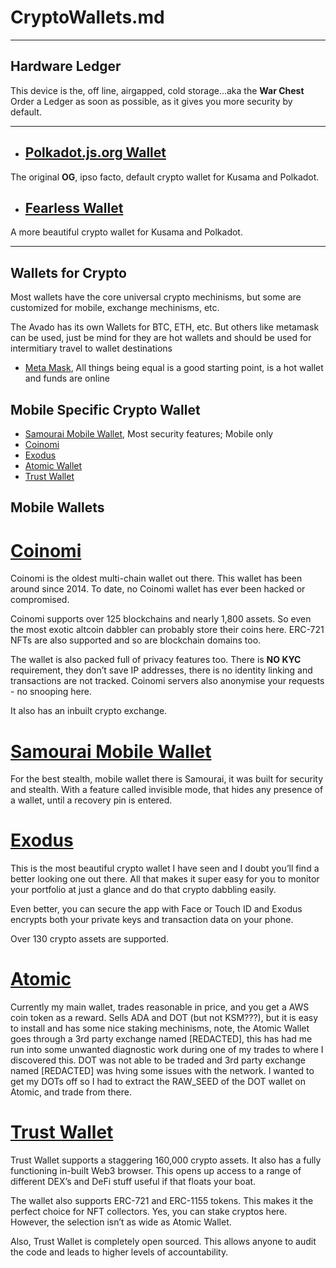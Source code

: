 # CryptoWallets.md
---
## Hardware Ledger
This device is the, off line, airgapped, cold storage...aka the **War Chest**
Order a Ledger as soon as possible, as it gives you more security by default.


---
- ## [Polkadot.js.org Wallet](https://polkadot.js.org/docs/)
The original **OG**, ipso facto, default crypto wallet for Kusama and Polkadot.

- ## [Fearless Wallet](https://fearlesswallet.io/)
A more beautiful crypto wallet for Kusama and Polkadot.

---
## Wallets for Crypto

Most wallets have the core universal crypto mechinisms, but some
are customized for mobile, exchange mechinisms, etc.

The Avado has its own Wallets for BTC, ETH, etc.  But others 
like metamask can be used, just be mind for they are hot wallets
and should be used for intermitiary travel to wallet destinations

- [Meta Mask](https://metamask.io/), All things being equal is a good starting point, is a hot wallet and funds are online

## Mobile Specific Crypto Wallet
- [Samourai Mobile Wallet](https://samouraiwallet.com/), Most security features; Mobile only
- [Coinomi](https://www.coinomi.com/en/)
- [Exodus](https://www.exodus.com)
- [Atomic Wallet](https://atomicwallet.io)
- [Trust Wallet](https://trustwallet.com)


## Mobile Wallets
# [Coinomi](https://www.coinomi.com/en/)
Coinomi is the oldest multi-chain wallet out there. This wallet has been around since 2014. To date, no Coinomi wallet has ever been hacked or compromised. 

Coinomi supports over 125 blockchains and nearly 1,800 assets. So even the most exotic altcoin dabbler can probably store their coins here. 
ERC-721 NFTs are also supported and so are blockchain domains too. 

The wallet is also packed full of privacy features too. There is **NO KYC** requirement, they don’t save IP addresses, 
there is no identity linking and transactions are not tracked. Coinomi servers also anonymise your requests - no snooping here.

It also has an inbuilt crypto exchange.

# [Samourai Mobile Wallet](https://samouraiwallet.com/)
For the best stealth, mobile wallet there is Samourai, it was built for security and stealth.  With a feature called invisible mode,
that hides any presence of a wallet, until a recovery pin is entered.

# [Exodus](https://www.exodus.com)
This is the most beautiful crypto wallet I have seen and I doubt you’ll find a better looking one out there. All that makes it super easy 
for you to monitor your portfolio at just a glance and do that crypto dabbling easily. 

Even better, you can secure the app with Face or Touch ID and Exodus encrypts both your private keys and transaction data on your phone.

Over 130 crypto assets are supported.

# [Atomic](https://atomicwallet.io)
Currently my main wallet, trades reasonable in price, and you get a AWS coin token as a reward.  Sells ADA and DOT (but not KSM???), but it
is easy to install and has some nice staking mechinisms, note, the Atomic Wallet goes through a 3rd party exchange named [REDACTED], this 
has had me run into some unwanted diagnostic work during one of my trades to where I discovered this.  DOT was not able to be traded and 
3rd party exchange named [REDACTED] was hving some issues with the network.  I wanted to get my DOTs off so I had to extract the RAW_SEED
 of the DOT wallet on Atomic, and trade from there.
 
 # [Trust Wallet](https://trustwallet.com)
 Trust Wallet supports a staggering 160,000 crypto assets. It also has a fully functioning in-built Web3 browser. This opens up access to a range of different DEX’s and DeFi stuff  useful if that floats your boat.

The wallet also supports ERC-721 and ERC-1155 tokens. This makes it the perfect choice for NFT collectors. Yes, you can stake cryptos here. However, the selection isn’t as wide as Atomic Wallet. 

Also, Trust Wallet is completely open sourced. This allows anyone to audit the code and leads to higher levels of accountability. 



